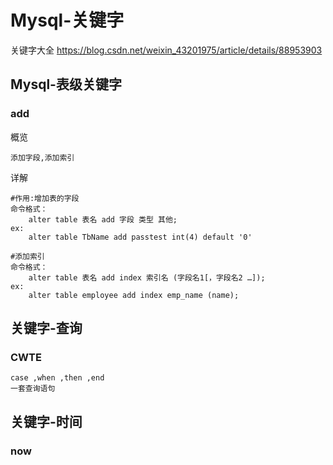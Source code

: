 # Mysql-关键字

关键字大全	https://blog.csdn.net/weixin_43201975/article/details/88953903

## Mysql-表级关键字

### add

概览

```
添加字段,添加索引
```

详解

```MYSQL
#作用:增加表的字段
命令格式：
	alter table 表名 add 字段 类型 其他;
ex:
	alter table TbName add passtest int(4) default '0'
	
#添加索引
命令格式：
	alter table 表名 add index 索引名 (字段名1[，字段名2 …]);	
ex:
	alter table employee add index emp_name (name);

```

## 关键字-查询

### CWTE

```
case ,when ,then ,end
一套查询语句
```

## 关键字-时间

### now